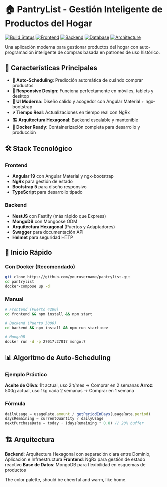 # 🏠 PantryList - Gestión Inteligente de Productos del Hogar

[![Build Status](https://github.com/yourusername/pantrylist/workflows/CI%2FCD%20Pipeline/badge.svg)](https://github.com/yourusername/pantrylist/actions)
[![Frontend](https://img.shields.io/badge/Frontend-Angular%2019-red)](https://angular.io/)
[![Backend](https://img.shields.io/badge/Backend-NestJS-red)](https://nestjs.com/)
[![Database](https://img.shields.io/badge/Database-MongoDB-green)](https://mongodb.com/)
[![Architecture](https://img.shields.io/badge/Architecture-Hexagonal-blue)](https://alistair.cockburn.us/hexagonal-architecture/)

Una aplicación moderna para gestionar productos del hogar con auto-programación inteligente de compras basada en patrones de uso histórico.

## 🚀 Características Principales

- **🔮 Auto-Scheduling**: Predicción automática de cuándo comprar productos
- **📱 Responsive Design**: Funciona perfectamente en móviles, tablets y desktop  
- **🎨 UI Moderna**: Diseño cálido y acogedor con Angular Material + ngx-bootstrap
- **⚡ Tiempo Real**: Actualizaciones en tiempo real con NgRx
- **🏗️ Arquitectura Hexagonal**: Backend escalable y mantenible
- **🐳 Docker Ready**: Containerización completa para desarrollo y producción

## 🛠️ Stack Tecnológico

### Frontend
- **Angular 19** con Angular Material y ngx-bootstrap
- **NgRx** para gestión de estado
- **Bootstrap 5** para diseño responsivo
- **TypeScript** para desarrollo tipado

### Backend  
- **NestJS** con Fastify (más rápido que Express)
- **MongoDB** con Mongoose ODM
- **Arquitectura Hexagonal** (Puertos y Adaptadores)
- **Swagger** para documentación API
- **Helmet** para seguridad HTTP

## 🚀 Inicio Rápido

### Con Docker (Recomendado)
```bash
git clone https://github.com/yourusername/pantrylist.git
cd pantrylist
docker-compose up -d
```

### Manual
```bash
# Frontend (Puerto 4200)
cd frontend && npm install && npm start

# Backend (Puerto 3000)  
cd backend && npm install && npm run start:dev

# MongoDB
docker run -d -p 27017:27017 mongo:7
```

## 📊 Algoritmo de Auto-Scheduling

### Ejemplo Práctico
**Aceite de Oliva**: 1lt actual, uso 2lt/mes → Comprar en 2 semanas
**Arroz**: 500g actual, uso 1kg cada 2 semanas → Comprar en 1 semana

### Fórmula
```typescript
dailyUsage = usageRate.amount / getPeriodInDays(usageRate.period)
daysRemaining = currentQuantity / dailyUsage  
nextPurchaseDate = today + (daysRemaining * 0.8) // 20% buffer
```

## 🏗️ Arquitectura

**Backend**: Arquitectura Hexagonal con separación clara entre Dominio, Aplicación e Infraestructura
**Frontend**: NgRx para gestión de estado reactivo
**Base de Datos**: MongoDB para flexibilidad en esquemas de productos

The color palette, should be cheerful and warm, like home.